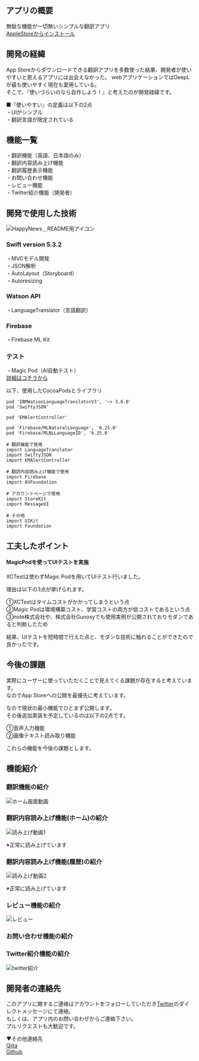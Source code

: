 ## アプリの概要
無駄な機能が一切無いシンプルな翻訳アプリ  
[AppleStoreからインストール](https://apps.apple.com/jp/app/%E4%BF%BA%E3%81%AE%E7%BF%BB%E8%A8%B3/id1558810713)

## 開発の経緯
App Storeからダウンロードできる翻訳アプリを多数使った結果、開発者が使いやすいと思えるアプリには出会えなかった。      webアプリケーションではDeepLが最も使いやすく現在も愛用している。  
そこで、『使いづらいのなら自作しよう！』と考えたのが開発経緯です。  

■『使いやすい』の定義は以下の2点  
・UIがシンプル  
・翻訳言語が限定されている

## 機能一覧
・翻訳機能（英語、日本語のみ）  
・翻訳内容読み上げ機能  
・翻訳履歴表示機能  
・お問い合わせ機能  
・レビュー機能  
・Twitter紹介機能（開発者）  

## 開発で使用した技術
![HappyNews＿README用アイコン](https://user-images.githubusercontent.com/61372276/111485153-b60c8b00-8779-11eb-801a-47f4c9a81d58.jpeg)
### Swift version 5.3.2
・MVCモデル開発  
・JSON解析    
・AutoLayout（Storyboard）  
・Autoresizing

### Watson API
・LanguageTranslator（言語翻訳）

### Firebase
・Firebase ML Kit   

### テスト
・Magic Pod（AI自動テスト）  
[詳細はコチラから](https://www.magic-pod.com/) 
 
以下、使用したCocoaPodsとライブラリ
```
pod 'IBMWatsonLanguageTranslatorV3', '~> 3.6.0'
pod 'SwiftyJSON'

pod 'EMAlertController'

pod 'Firebase/MLNaturalLanguage', '6.25.0'
pod 'Firebase/MLNLLanguageID', '6.25.0'
```

```
# 翻訳機能で使用
import LanguageTranslator
import SwiftyJSON
import EMAlertController

# 翻訳内容読み上げ機能で使用
import Firebase
import AVFoundation

# アカウントページで使用
import StoreKit
import MessageUI

# その他
import UIKit
import Foundation
```

## 工夫したポイント
#### MagicPodを使ってUIテストを実施
XCTestは使わずMagic Podを用いてUIテスト行いました。

理由は以下の3点が挙げられます。

①XCTestはタイムコストがかかってしまうという点  
②Magic Podは環境構築コスト、学習コストの両方が低コストであるという点  
③note株式会社や、株式会社Gunosyでも使用実例が公開されておりモダンであると判断したため

結果、UIテストを短時間で行えた点と、モダンな技術に触れることができたので良かったです。

## 今後の課題
実際にユーザーに使っていただくことで見えてくる課題が存在すると考えています。  
なのでApp Storeへの公開を最優先に考えています。

なので現状の最小機能でひとまず公開します。  
その後追加実装を予定しているのは以下の2点です。

①音声入力機能  
②画像テキスト読み取り機能

これらの機能を今後の課題とします。

## 機能紹介
### 翻訳機能の紹介
![ホーム画面動画](https://user-images.githubusercontent.com/61372276/111493476-edcb0100-8780-11eb-8735-69cdd6ff3182.gif)

### 翻訳内容読み上げ機能(ホーム)の紹介
![読み上げ動画1](https://user-images.githubusercontent.com/61372276/111493781-3a164100-8781-11eb-90a5-770f13eb345e.gif)

※正常に読み上げています

### 翻訳内容読み上げ機能(履歴)の紹介
![読み上げ動画2](https://user-images.githubusercontent.com/61372276/111493924-5d40f080-8781-11eb-9af4-3c360094367c.gif)

※正常に読み上げています

### レビュー機能の紹介
![レビュー](https://user-images.githubusercontent.com/61372276/111494049-7ba6ec00-8781-11eb-801d-f50bfa50db43.gif)

### お問い合わせ機能の紹介


### Twitter紹介機能の紹介
![twitter紹介](https://user-images.githubusercontent.com/61372276/111494140-92e5d980-8781-11eb-8bd1-85f56343c3cc.gif)


## 開発者の連絡先
このアプリに関するご連絡はアカウントをフォローしていただき[Twitter](https://twitter.com/ken_sasaki2)のダイレクトメッセージにて連絡。  
もしくは、アプリ内のお問い合わせからご連絡下さい。  
プルリクエストも大歓迎です。

▼その他連絡先  
[Qiita](https://qiita.com/nkekisasa222)  
[Github](https://github.com/ken-sasaki-222)
